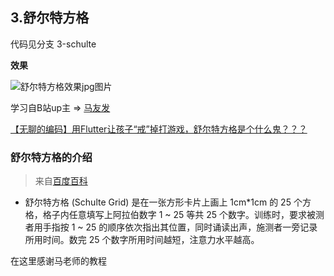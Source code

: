 ## 3.舒尔特方格

代码见分支 3-schulte

**效果**

![舒尔特方格效果jpg图片](https://s1.ax1x.com/2020/04/24/JD9koF.jpg)

学习自B站up主 => [马友发](https://space.bilibili.com/283403747) 

[【无聊的编码】用Flutter让孩子“戒”掉打游戏，舒尔特方格是个什么鬼？？？](https://www.bilibili.com/video/BV1qJ41137dy)

### 舒尔特方格的介绍
> 来自[百度百科](https://baike.baidu.com/item/%E8%88%92%E5%B0%94%E7%89%B9%E6%96%B9%E6%A0%BC/5372437)

 - 舒尔特方格 (Schulte Grid) 是在一张方形卡片上画上 1cm*1cm 的 25 个方格，格子内任意填写上阿拉伯数字 1 ~ 25 等共 25 个数字。训练时，要求被测者用手指按 1 ~ 25 的顺序依次指出其位置，同时诵读出声，施测者一旁记录所用时间。数完 25 个数字所用时间越短，注意力水平越高。

在这里感谢马老师的教程
